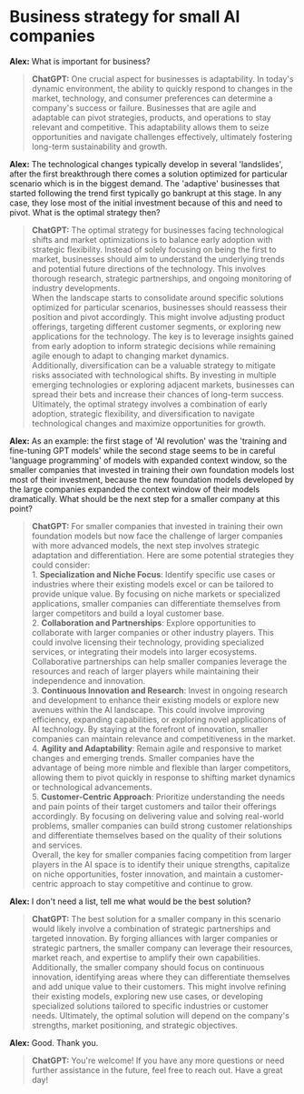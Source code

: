 # Business strategy for small AI companies

<b>Alex:</b> What is important for business?<br>
><b>ChatGPT:</b> One crucial aspect for businesses is adaptability. In today's dynamic environment, the ability to quickly respond to changes in the market, technology, and consumer preferences can determine a company's success or failure. Businesses that are agile and adaptable can pivot strategies, products, and operations to stay relevant and competitive. This adaptability allows them to seize opportunities and navigate challenges effectively, ultimately fostering long-term sustainability and growth.<br>

<b>Alex:</b> The technological changes typically develop in several 'landslides', after the first breakthrough there comes a solution optimized for particular scenario which is in the biggest demand. The 'adaptive' businesses that started following the trend first typically go bankrupt at this stage. In any case, they lose most of the initial investment because of this and need to pivot. What is the optimal strategy then?<br>
><b>ChatGPT:</b> The optimal strategy for businesses facing technological shifts and market optimizations is to balance early adoption with strategic flexibility. Instead of solely focusing on being the first to market, businesses should aim to understand the underlying trends and potential future directions of the technology. This involves thorough research, strategic partnerships, and ongoing monitoring of industry developments.<br>When the landscape starts to consolidate around specific solutions optimized for particular scenarios, businesses should reassess their position and pivot accordingly. This might involve adjusting product offerings, targeting different customer segments, or exploring new applications for the technology. The key is to leverage insights gained from early adoption to inform strategic decisions while remaining agile enough to adapt to changing market dynamics.<br>Additionally, diversification can be a valuable strategy to mitigate risks associated with technological shifts. By investing in multiple emerging technologies or exploring adjacent markets, businesses can spread their bets and increase their chances of long-term success.<br>Ultimately, the optimal strategy involves a combination of early adoption, strategic flexibility, and diversification to navigate technological changes and maximize opportunities for growth.<br>

<b>Alex:</b> As an example: the first stage of 'AI revolution' was the 'training and fine-tuning GPT models' while the second stage seems to be in careful 'language programming' of models with expanded context window, so the smaller companies that invested in training their own foundation models lost most of their investment, because the new foundation models developed by the large companies expanded the context window of their models dramatically. What should be the next step for a smaller company at this point?<br>
><b>ChatGPT:</b> For smaller companies that invested in training their own foundation models but now face the challenge of larger companies with more advanced models, the next step involves strategic adaptation and differentiation. Here are some potential strategies they could consider:<br>1. **Specialization and Niche Focus**: Identify specific use cases or industries where their existing models excel or can be tailored to provide unique value. By focusing on niche markets or specialized applications, smaller companies can differentiate themselves from larger competitors and build a loyal customer base.<br>2. **Collaboration and Partnerships**: Explore opportunities to collaborate with larger companies or other industry players. This could involve licensing their technology, providing specialized services, or integrating their models into larger ecosystems. Collaborative partnerships can help smaller companies leverage the resources and reach of larger players while maintaining their independence and innovation.<br>3. **Continuous Innovation and Research**: Invest in ongoing research and development to enhance their existing models or explore new avenues within the AI landscape. This could involve improving efficiency, expanding capabilities, or exploring novel applications of AI technology. By staying at the forefront of innovation, smaller companies can maintain relevance and competitiveness in the market.<br>4. **Agility and Adaptability**: Remain agile and responsive to market changes and emerging trends. Smaller companies have the advantage of being more nimble and flexible than larger competitors, allowing them to pivot quickly in response to shifting market dynamics or technological advancements.<br>5. **Customer-Centric Approach**: Prioritize understanding the needs and pain points of their target customers and tailor their offerings accordingly. By focusing on delivering value and solving real-world problems, smaller companies can build strong customer relationships and differentiate themselves based on the quality of their solutions and services.<br>Overall, the key for smaller companies facing competition from larger players in the AI space is to identify their unique strengths, capitalize on niche opportunities, foster innovation, and maintain a customer-centric approach to stay competitive and continue to grow.<br>

<b>Alex:</b> I don't need a list, tell me what would be the best solution?<br>
><b>ChatGPT:</b> The best solution for a smaller company in this scenario would likely involve a combination of strategic partnerships and targeted innovation. By forging alliances with larger companies or strategic partners, the smaller company can leverage their resources, market reach, and expertise to amplify their own capabilities. Additionally, the smaller company should focus on continuous innovation, identifying areas where they can differentiate themselves and add unique value to their customers. This might involve refining their existing models, exploring new use cases, or developing specialized solutions tailored to specific industries or customer needs. Ultimately, the optimal solution will depend on the company's strengths, market positioning, and strategic objectives.<br>

<b>Alex:</b> Good. Thank you.<br>
><b>ChatGPT:</b> You're welcome! If you have any more questions or need further assistance in the future, feel free to reach out. Have a great day!<br>
